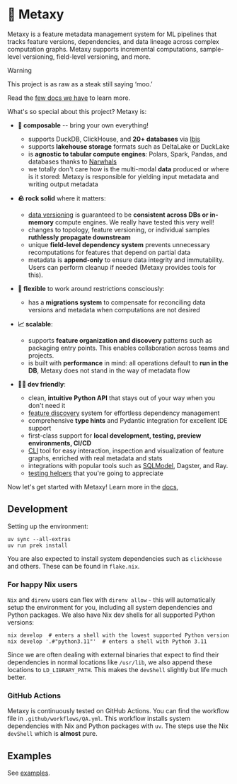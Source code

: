 # 🌌 Metaxy

Metaxy is a feature metadata management system for ML pipelines that tracks feature versions, dependencies, and data lineage across complex computation graphs. Metaxy supports incremental computations, sample-level versioning, field-level versioning, and more.

> [!WARNING]
> This project is as raw as a steak still saying ‘moo.’

Read the [few docs we have](https://anam-org.github.io/metaxy) to learn more.

What's so special about this project? Metaxy is:

- **🧩 composable** -- bring your own everything!

    - supports DuckDB, ClickHouse, and **20+ databases** via [Ibis](https://ibis-project.org/)
    - supports **lakehouse storage** formats such as DeltaLake or DuckLake
    - is **agnostic to tabular compute engines**: Polars, Spark, Pandas, and databases thanks to [Narwhals](https://narwhals-dev.github.io/narwhals/)
    - we totally don't care how is the multi-modal **data** produced or where is it stored: Metaxy is responsible for yielding input metadata and writing output metadata

- **🪨 rock solid** where it matters:

    - [data versioning](https://anam-org.github.io/metaxy/learn/data-versioning.md) is guaranteed to be **consistent across DBs or in-memory** compute engines. We really have tested this very well!
    - changes to topology, feature versioning, or individual samples **ruthlessly propagate downstream**
    - unique **field-level dependency system** prevents unnecessary recomputations for features that depend on partial data
    - metadata is **append-only** to ensure data integrity and immutability. Users can perform cleanup if needed (Metaxy provides tools for this).

- **🤸 flexible** to work around restrictions consciously:

    - has a **migrations system** to compensate for reconciling data versions and metadata when computations are not desired

- **📈 scalable**:

    - supports **feature organization and discovery** patterns such as packaging entry points. This enables collaboration across teams and projects.
    - is built with **performance** in mind: all operations default to **run in the DB**, Metaxy does not stand in the way of metadata flow

- **🧑‍💻 dev friendly**:

    - clean, **intuitive Python API** that stays out of your way when you don't need it
    - [feature discovery](https://anam-org.github.io/metaxy/learn/feature-discovery.md) system for effortless dependency management
    - comprehensive **type hints** and Pydantic integration for excellent IDE support
    - first-class support for **local development, testing, preview environments, CI/CD**
    - [CLI](https://anam-org.github.io/metaxy/reference/cli.md) tool for easy interaction, inspection and visualization of feature graphs, enriched with real metadata and stats
    - integrations with popular tools such as [SQLModel](https://anam-org.github.io/metaxy/learn/integrations/sqlmodel.md), Dagster, and Ray.
    - [testing helpers](https://anam-org.github.io/metaxy/learn/testing.md) that you're going to appreciate

Now let's get started with Metaxy! Learn more in the [docs](https://anam-org.github.io/metaxy/),

## Development

Setting up the environment:

```shell
uv sync --all-extras
uv run prek install
```

You are also expected to install system dependencies such as `clickhouse` and others. These can be found in `flake.nix`.

### For happy Nix users

`Nix` and `direnv` users can flex with `direnv allow` - this will automatically setup the environment for you, including all system dependencies and Python packages. We also have Nix dev shells for all supported Python versions:

```shell
nix develop  # enters a shell with the lowest supported Python version
nix develop '.#"python3.11"'  # enters a shell with Python 3.11
```

Since we are often dealing with external binaries that expect to find their dependencies in normal locations like `/usr/lib`, we also append these locations to `LD_LIBRARY_PATH`. This makes the `devShell` slightly but life much better.

### GitHub Actions

Metaxy is continuously tested on GitHub Actions. You can find the workflow file in `.github/workflows/QA.yml`. This workflow installs system dependencies with Nix and Python packages with `uv`.  The steps use the Nix `devShell` which is **almost** pure.

## Examples

See [examples](https://github.com/anam-org/metaxy/tree/main/examples).
